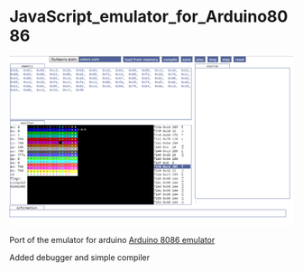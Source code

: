 # JavaScript_emulator_for_Arduino8086
![alt text](screenshot.png)

Port of the emulator for arduino [Arduino 8086 emulator](https://github.com/corax89/Arduino_8086_emulator)

Added debugger and simple compiler